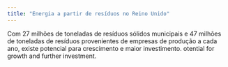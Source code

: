 ```yaml
---
title: "Energia a partir de resíduos no Reino Unido"
---
```

Com 27 milhões de toneladas de resíduos sólidos municipais e 47 milhões de toneladas de resíduos provenientes de empresas de produção a cada ano, existe potencial para crescimento e maior investimento. otential for growth and further investment. 

